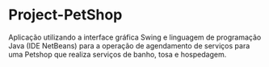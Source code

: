 # Project-PetShop
Aplicação utilizando a interface gráfica Swing e linguagem de programação Java (IDE NetBeans) para a operação de agendamento de serviços para uma Petshop que realiza serviços de banho, tosa e hospedagem.
